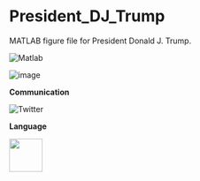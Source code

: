 # President_DJ_Trump
MATLAB figure file for President Donald J. Trump.

<img src="https://img.shields.io/badge/Matlab-%3E%3D%202007b%20-blue.svg" alt="Matlab">

![image](https://github.com/user-attachments/assets/71ce3143-ef81-47b6-97b9-64240b3b5f7f)

**Communication**

<a style="text-decoration: none" href="https://twitter.com/hogelungfish_" target="_blank">
    <img src="https://img.shields.io/badge/twitter-%40hogelungfish_-1da1f2.svg" alt="Twitter">
</a>
<p>

**Language**
<p>
<img src="https://cdn.jsdelivr.net/gh/devicons/devicon/icons/matlab/matlab-original.svg" width="60"/>
<p>
